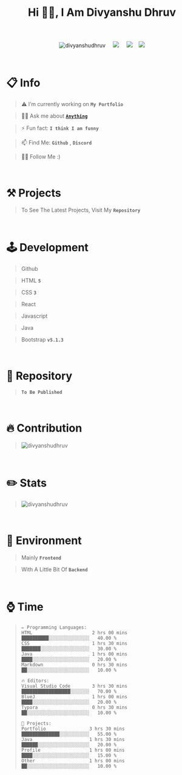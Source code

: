 <!--<h1 align="center">Hi 👋, I'm Divyanshu Dhruv</h1>
<p align="center"> <img src="https://komarev.com/ghpvc/?username=divyanshudhruv&label=Profile%20views&color=708dff&style=flat-square" alt="divyanshudhruv" /> </p>
<br>

- > 🔭 I’m currently working on **My Portfolio**

- > 🌱 I’m currently learning about **React**

- > 💬 Ask me about **Anything** .

- > 📫 How to reach me: **Github**

- > ⚡ Fun fact: **I think I am funny**

<Br>
  
&nbsp;&nbsp;&nbsp;<img align="center" src="https://github-readme-stats.vercel.app/api?username=divyanshudhruv&show_icons=true&locale=en" alt="divyanshudhruv" />

&nbsp;&nbsp;&nbsp;<img align="center" src="https://github-readme-streak-stats.herokuapp.com/?user=divyanshudhruv&" alt="divyanshudhruv" /></p>


new!-->

<p align="center"><h1><p align="center">Hi 👋🏻, I Am Divyanshu Dhruv</p></h1>
</p>


<Br>
 <p align="center"> <img src="https://komarev.com/ghpvc/?username=divyanshudhruv&label=Profile%20views&color=808fff&style=for-the-badge" alt="divyanshudhruv" /> &nbsp;&nbsp;&nbsp; <img src="https://img.shields.io/badge/Made%20with-Markdown-orange?style=for-the-badge"> &nbsp;&nbsp;&nbsp; <img src="https://img.shields.io/badge/stars-5-yellow?style=for-the-badge">&nbsp;&nbsp;&nbsp; <img src="https://img.shields.io/badge/followers-43-green?style=for-the-badge"></p>



<!--
<img width="225" alt="image" src="https://user-images.githubusercontent.com/71079602/200512513-db40b22b-1f7b-49bf-b404-a7902692b5cc.png">
<img width="202" alt="image" src="https://user-images.githubusercontent.com/71079602/200513624-aca4e30e-4195-4576-b574-2bcac83e29c9.png">
-->
<br>

# 📋 Info
> ⚠️ I’m currently working on **`My Portfolio`**

> 👍🏻 Ask me about <code><a href="https://github.com/divyanshudhruv/divyanshudhruv/issues/1">**Anything**</a></code>

> ⚡ Fun fact: **`I think I am funny`**
  
> 📫 Find Me: **`Github`** , **`Discord`**  
  
> 🙏🏻 Follow Me :)  


<br>


# ⚒️ Projects
> To See The Latest Projects, Visit My **``Repository``** 

<br>


# 🕹️ Development
> Github
    
> HTML **``5``**
    
> CSS **`3`**
  
> React  

> Javascript
  
 > Java
    
> Bootstrap **`v5.1.3`** 
    
<!-- > Ionicons **`v5.5.2`** -->
  
  <Br>
  
# 🚧 Repository
> **`To Be Published`**

<br>

# 🔥 Contribution
> <img align="center" src="https://github-readme-streak-stats.herokuapp.com/?user=divyanshudhruv" alt="divyanshudhruv" /></p>


<br>


# ✏️ Stats
> <img align="center" src="https://github-readme-stats.vercel.app/api?username=divyanshudhruv&show_icons=true&locale=en&include_all_commits=true" alt="divyanshudhruv" />

<br>

<!--
# ✨ Features
> 🖌️ Nice Modern UI Design

> ⚡Cool Icons

> 📝 Built With **`CSS`** For Easy Coding

> 🪄 Theme Customization In Every Detail.

> 🌙 The Project Supports **`Dark Mode`** Styling

<Br>
  -->

  
# 🌱 Environment
> Mainly **`Frontend`**
  
> With A Little Bit Of **`Backend`**


<br>


# ⌚ Time

> ```text
> ✏️ Programming Languages:
> HTML                      2 hrs 00 mins      ██████████░░░░░░░░░░░░░░░   40.00 %
> CSS                       1 hrs 30 mins      ███████░░░░░░░░░░░░░░░░░░   30.00 %
> Java                      1 hrs 00 mins      ████░░░░░░░░░░░░░░░░░░░░░   20.00 %
> Markdown                  0 hrs 30 mins      ██░░░░░░░░░░░░░░░░░░░░░░░   10.00 %
>                                                                                 
> 🔥 Editors: 
> Visual Studio Code        3 hrs 30 mins      ██████████████████░░░░░░░   70.00 %
> BlueJ                     1 hrs 00 mins      ████░░░░░░░░░░░░░░░░░░░░░   20.00 %
> Typora                    0 hrs 30 mins      ██░░░░░░░░░░░░░░░░░░░░░░░   10.00 %
>   
> 📌 Projects: 
> Portfolio                3 hrs 30 mins       ██████████████░░░░░░░░░░░   55.00 %
> Java                     1 hrs 30 mins       ██████░░░░░░░░░░░░░░░░░░░   20.00 %
> Profile                  1 hrs 00 mins       ████░░░░░░░░░░░░░░░░░░░░░   15.00 %
> Other                    1 hrs 00 mins       ██░░░░░░░░░░░░░░░░░░░░░░░   10.00 %
> ```

<!--

# 🏆 Star History
> <img src="https://api.star-history.com/svg?repos=divyanshudhruv/divyanshudhruv&type=Date"  width="775px" height="520px">

-->
